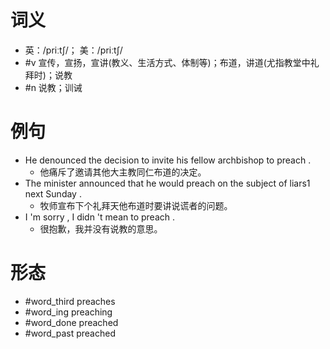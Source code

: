 # 词义
- 英：/priːtʃ/； 美：/priːtʃ/
- #v 宣传，宣扬，宣讲(教义、生活方式、体制等)；布道，讲道(尤指教堂中礼拜时)；说教
- #n 说教；训诫
# 例句
- He denounced the decision to invite his fellow archbishop to preach .
	- 他痛斥了邀请其他大主教同仁布道的决定。
- The minister announced that he would preach on the subject of liars1 next Sunday .
	- 牧师宣布下个礼拜天他布道时要讲说谎者的问题。
- I 'm sorry , I didn 't mean to preach .
	- 很抱歉，我并没有说教的意思。
# 形态
- #word_third preaches
- #word_ing preaching
- #word_done preached
- #word_past preached
